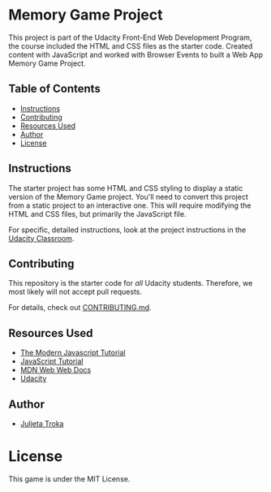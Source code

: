 # Memory Game Project

This project is part of the Udacity Front-End Web Development Program, the course included the HTML and CSS files as the starter code.
Created content with JavaScript and worked with Browser Events to built a Web App Memory
Game Project.

## Table of Contents

* [Instructions](#instructions)
* [Contributing](#contributing)
* [Resources Used](#resourcesused)
* [Author](#Author)
* [License](#License)

## Instructions

The starter project has some HTML and CSS styling to display a static version of the Memory Game project. You'll need to convert this project from a static project to an interactive one. This will require modifying the HTML and CSS files, but primarily the JavaScript file.


For specific, detailed instructions, look at the project instructions in the [Udacity Classroom](https://classroom.udacity.com/me).

## Contributing

This repository is the starter code for _all_ Udacity students. Therefore, we most likely will not accept pull requests.

For details, check out [CONTRIBUTING.md](CONTRIBUTING.md).

## Resources Used
- [The Modern Javascript Tutorial](https://javascript.info/)
- [JavaScript Tutorial](https://www.javascripttutorial.net/)
- [MDN Web Web Docs](https://developer.mozilla.org/en-US/)
- [Udacity](https://www.udacity.com/)

## Author 
- [Juljeta Troka](https://www.linkedin.com/in/juljetatroka/)

# License

This game is under the MIT License.
